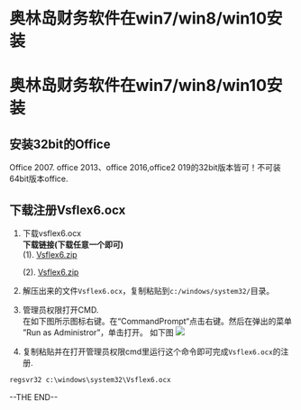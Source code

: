 # 奥林岛财务软件在win7/win8/win10安装


# 奥林岛财务软件在win7/win8/win10安装

## 安装32bit的Office
Office 2007. office 2013、office 2016,office2 019的32bit版本皆可！不可装64bit版本office.

## 下载注册Vsflex6.ocx

  1. 下载vsflex6.ocx <br> 
    **下载链接(下载任意一个即可)** <br> 
     (1). [Vsflex6.zip](https://dllyes.com/wp-content/uploads//OCX/201511071744/Vsflex6.zip)
     
     (2). [Vsflex6.zip](https://blog.stevedong.com/post/file/Vsflex6.zip)
  2. 解压出来的文件`Vsflex6.ocx`，复制粘贴到`c:/windows/system32/`目录。
  3. 管理员权限打开CMD.<br>在如下图所示图标右键。在“CommandPrompt“点击右键。然后在弹出的菜单 ”Run as Administror”，单击打开。
如下图
![](/zh-cn/helpdesk/2016-09-14_101553.jpg)

 4. 复制粘贴并在打开管理员权限cmd里运行这个命令即可完成`Vsflex6.ocx`的注册.

  ```cmd
regsvr32 c:\windows\system32\Vsflex6.ocx
```


--THE END--


